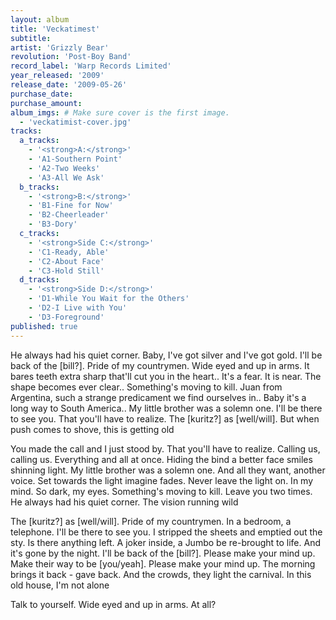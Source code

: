 ```yaml
---
layout: album
title: 'Veckatimest'
subtitle: 
artist: 'Grizzly Bear'
revolution: 'Post-Boy Band'
record_label: 'Warp Records Limited'
year_released: '2009'
release_date: '2009-05-26'
purchase_date: 
purchase_amount: 
album_imgs: # Make sure cover is the first image. 
  - 'veckatimist-cover.jpg'
tracks:
  a_tracks:
    - '<strong>A:</strong>'
    - 'A1-Southern Point'
    - 'A2-Two Weeks'
    - 'A3-All We Ask'
  b_tracks:
    - '<strong>B:</strong>'
    - 'B1-Fine for Now'
    - 'B2-Cheerleader'
    - 'B3-Dory'
  c_tracks:
    - '<strong>Side C:</strong>'
    - 'C1-Ready, Able'
    - 'C2-About Face'
    - 'C3-Hold Still'
  d_tracks:
    - '<strong>Side D:</strong>' 
    - 'D1-While You Wait for the Others'
    - 'D2-I Live with You'
    - 'D3-Foreground'
published: true
---
```


He always had his quiet corner. Baby, I've got silver and I've got gold. I'll be back of the [bill?]. Pride of my countrymen. Wide eyed and up in arms. It bares teeth extra sharp that'll cut you in the heart.. It's a fear. It is near. The shape becomes ever clear.. Something's moving to kill. Juan from Argentina, such a strange predicament we find ourselves in.. Baby it's a long way to South America.. My little brother was a solemn one. I'll be there to see you. That you'll have to realize. The [kuritz?] as [well/will]. But when push comes to shove, this is getting old

You made the call and I just stood by. That you'll have to realize. Calling us, calling us. Everything and all at once. Hiding the bind a better face smiles shinning light. My little brother was a solemn one. And all they want, another voice. Set towards the light imagine fades. Never leave the light on. In my mind. So dark, my eyes. Something's moving to kill. Leave you two times. He always had his quiet corner. The vision running wild

The [kuritz?] as [well/will]. Pride of my countrymen. In a bedroom, a telephone. I'll be there to see you. I stripped the sheets and emptied out the sty. Is there anything left. A joker inside, a Jumbo be re-brought to life. And it's gone by the night. I'll be back of the [bill?]. Please make your mind up. Make their way to be [you/yeah]. Please make your mind up. The morning brings it back - gave back. And the crowds, they light the carnival. In this old house, I'm not alone

Talk to yourself. Wide eyed and up in arms. At all?
